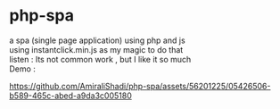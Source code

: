 # php-spa
a spa (single page application) using php and js
<br>
using instantclick.min.js as my magic to do that
<br>
listen : Its not common work , but I  like it so much
<br>
Demo :
<br>


https://github.com/AmiraliShadi/php-spa/assets/56201225/05426506-b589-465c-abed-a9da3c005180

